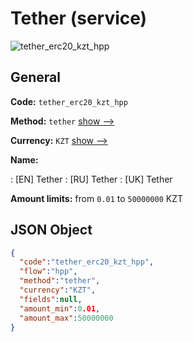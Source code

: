 
# Tether (service) 
![tether_erc20_kzt_hpp](https://static.openfintech.io/payment_methods/tether_erc20_kzt_hpp/logo.svg?w=400&c=v0.59.26#w200)  

## General 
 
**Code:** `tether_erc20_kzt_hpp` 
 
**Method:** `tether` 
 [show -->](/payment-methods/tether/) 
 
**Currency:** `KZT` [show -->](/currencies/KZT/) 
 
**Name:** 
 
:	[EN] Tether 
:	[RU] Tether 
:	[UK] Tether 
 
**Amount limits:** from `0.01` to `50000000` KZT 

## JSON Object 

```json
{
  "code":"tether_erc20_kzt_hpp",
  "flow":"hpp",
  "method":"tether",
  "currency":"KZT",
  "fields":null,
  "amount_min":0.01,
  "amount_max":50000000
}
```  
